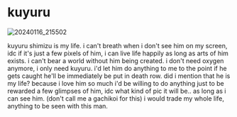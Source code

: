 # kuyuru
![20240116_215502](https://github.com/antimonies/kuyuru/assets/152124198/77108cc9-2cd5-479c-a98a-e9ba8e4591f4)

kuyuru shimizu is my life. i can't breath when i don't see him on my screen, idc if it's just a few pixels of him, i can live life happily as long as arts of him exists. i can't bear a world without him being created. i don't need oxygen anymore, i only need kuyuru. i'd let him do anything to me to the point if he gets caught he'll be immediately be put in death row. did i mention that he is my life? because i love him so much i'd be willing to do anything just to be rewarded a few glimpses of him, idc what kind of pic it will be.. as long as i can see him. (don't call me a gachikoi for this) i would trade my whole life, anything to be seen with this man.
